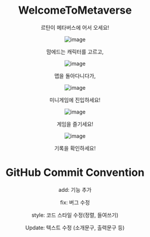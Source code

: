 <div align = "center">

# WelcomeToMetaverse
르탄이 메타버스에 어서 오세요!


![image](https://github.com/user-attachments/assets/70ed60d7-42dc-4cf4-8bbf-61c1c78cb216)

맘에드는 캐릭터를 고르고, 


![image](https://github.com/user-attachments/assets/620e18b9-6cf2-4850-9150-1eb14a10d069)

맵을 돌아다니다가,


![image](https://github.com/user-attachments/assets/183edb74-e3ca-4875-adf2-b379a0752864)

미니게임에 진입하세요!



![image](https://github.com/user-attachments/assets/6f3f5356-04a9-42a3-aa3a-b76defcc0142)

게임을 즐기세요!


![image](https://github.com/user-attachments/assets/f2b6a41e-fc47-42ef-befa-a1baf1f9a05e)

기록을 확인하세요!







# GitHub Commit Convention
add: 기능 추가

fix: 버그 수정

style: 코드 스타일 수정(정렬, 들여쓰기)

Update: 텍스트 수정 (소개문구, 출력문구 등)
</div>
